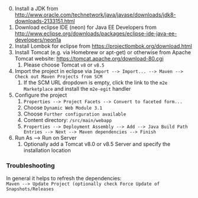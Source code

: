 0. Install a JDK from http://www.oracle.com/technetwork/java/javase/downloads/jdk8-downloads-2133151.html
1. Download eclipse IDE (neon) for Java EE Developers from http://www.eclipse.org/downloads/packages/eclipse-ide-java-ee-developers/neon1a
2. Install Lombok for eclipse from https://projectlombok.org/download.html
3. Install Tomcat (e.g. via Homebrew or apt-get) or otherwise from Apache Tomcat website: https://tomcat.apache.org/download-80.cgi
   1. Please choose Tomcat `v8` or `v8.5`
4. Import the project in eclipse via `Import --> Import... --> Maven --> Check out Maven Projects from SCM`
   1. If the SCM URL dropdown is empty, click the link to the `m2e Marketplace` and install the `m2e-egit` handler
5. Configure the project
   1. `Properties --> Project Facets --> Convert to faceted form...`
   2. Choose `Dynamic Web Module 3.1`
   3. Choose `Further configuration available`
   4. Content directory: `/src/main/webapp`
   5. `Properties --> Deployment Assembly --> Add --> Java Build Path Entries --> Next --> Maven dependencies --> Finish`
6. Run As --> Run on Server
   1. Optionally add a Tomcat v8.0 or v8.5 Server and specify the installation location



### Troubleshooting

In general it helps to refresh the dependencies:  
`Maven --> Update Project (optionally check Force Update of Snapshots/Releases`
